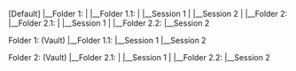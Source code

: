 \[Default\]
|__Folder 1:
|  |__Folder 1.1:
|     |__Session 1
|     |__Session 2
|
|__Folder 2:
   |__Folder 2.1:
   |  |__Session 1
   |
   |__Folder 2.2:
      |__Session 2

Folder 1: (Vault)
|__Folder 1.1:
   |__Session 1
   |__Session 2

Folder 2: (Vault)
|__Folder 2.1:
|  |__Session 1
|
|__Folder 2.2:
    |__Session 2